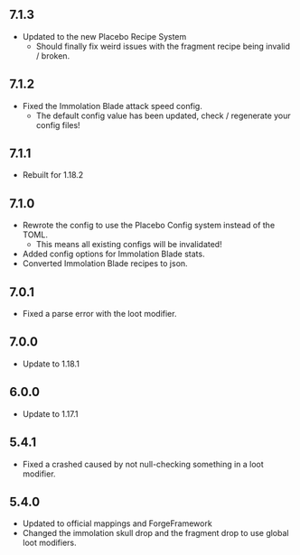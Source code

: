## 7.1.3
* Updated to the new Placebo Recipe System
  * Should finally fix weird issues with the fragment recipe being invalid / broken.

## 7.1.2
* Fixed the Immolation Blade attack speed config.
  * The default config value has been updated, check / regenerate your config files!

## 7.1.1
* Rebuilt for 1.18.2

## 7.1.0
* Rewrote the config to use the Placebo Config system instead of the TOML.
  * This means all existing configs will be invalidated!
* Added config options for Immolation Blade stats.
* Converted Immolation Blade recipes to json.

## 7.0.1
* Fixed a parse error with the loot modifier.

## 7.0.0
* Update to 1.18.1

## 6.0.0
* Update to 1.17.1

## 5.4.1
* Fixed a crashed caused by not null-checking something in a loot modifier.

## 5.4.0
* Updated to official mappings and ForgeFramework
* Changed the immolation skull drop and the fragment drop to use global loot modifiers.